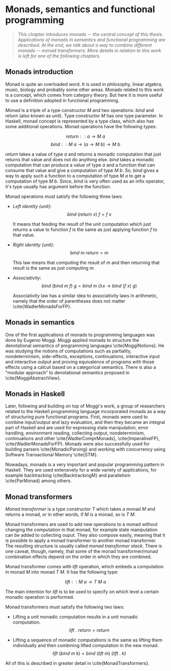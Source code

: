 # Monads, semantics and functional programming

> *This chapter introduces monads -- the central concept of this thesis.
> Applications of monads in semantics and functional programming are described.
> At the end, we talk about a way to combine different monads -- monad
> transformers. More details in relation to this work is left for one of the
> following chapters.*

## Monads introduction

Monad is quite an overloaded word. It is used in philosophy, linear algebra,
music, biology and probably some other areas. Monads related to this work is a
concept, which comes from category theory. But here it is more useful to use a
definition adopted in functional programming.

*Monad* is a triple of a type constructor $M$ and two operations: $bind$ and
$return$ (also known as $unit$). Type constructor $M$ has one type parameter.
In Haskell, monad concept is represented by a type class, which also has some
additional operations. Monad operations have the following types:

$$return :: a \to M\ a$$
$$bind :: M\ a \to (a \to M\ b) \to M\ b$$

$return$ takes a value of type $a$ and returns a monadic computation that just
returns that value and does not do anything else. $bind$ takes a monadic
computation that can produce a value of type $a$ and a function that can
consume that value and give a computation of type $M\ b$. So, $bind$ gives a
way to apply such a function to a computation of type $M\ a$ to get a
computation of type $M\ b$. Since, $bind$ is very often used as an infix
operator, it's type usually has argument before the function.

Monad operations must satisfy the following three laws:

* *Left identity (unit)*:
$$bind\ (return\ x)\ f = f\ x$$

    It means that feeding the result of the unit computation which just returns
    a value to function $f$ is the same as just applying function $f$ to that
    value.

* *Right identity (unit)*:
$$bind\ m\ return = m$$

    This law means that computing the result of $m$ and then returning that
    result is the same as just computing $m$.

* *Associativity*:
$$bind\ (bind\ m\ f)\ g = bind\ m\ (\lambda x \to bind\ (f\ x)\ g)$$

    Associativity law has a similar idea to associativity laws in arithmetic,
    namely that the order of parentheses does not matter \cite{WadlerMonadsForFP}.

## Monads in semantics

One of the first applications of monads to programming languages was done by
Eugenio Moggi. Moggi applied monads to structure the denotational semantics of
programming languages \cite{MoggiNotions}. He was studying the notions of
computations such as partiality, nondeterminism, side-effects, exceptions,
continuations, interactive input and interactive output and proving equivalence
of programs with those effects using a calculi based on a categorical
semantics. There is also a "modular approach" to denotational semantics
proposed in \cite{MoggiAbstractView}.

## Monads in Haskell

Later, following and building on top of Moggi's work, a group of researchers
related to the Haskell programming language incorporated monads as a way of
structuring pure functional programs. First, monads were used to combine
input/output and lazy evaluation, and then they became an integral part of
Haskell and are used for expressing state manipulation, error handling,
environment reading, collecting output, nondeterminism, continuations and other
\cite{WadlerComprMonads}, \cite{ImperativeFP}, \cite{WadlerMonadsForFP}. Monads
were also successfully used for building parsers \cite{MonadicParsing} and
working with concurrency using Software Transactional Memory \cite{STM}.

Nowadays, monads is a very important and popular programming pattern in
Haskell. They are used extensively for a wide variety of applications, for
example backtracking \cite{BacktrackingM} and parallelism \cite{ParMonad} among
others.

## Monad transformers

*Monad transformer* is a type constructor $T$ which takes a monad $M$ and
returns a monad, or in other words, if $M$ is a monad, so is $T\ M$.

Monad transformers are used to add new operations to a monad without changing
the computation in that monad, for example state manipulation can be added to
collecting ouput. They also compose easily, meaning that it is possible to
apply a monad transformer to another monad transformer. The resulting structure
is usually called *monad transformer stack*. There is one caveat, though,
namely, that some of the monad transformer/monad combination effects depend on
the order in which they are combined.

Monad transformer comes with $lift$ operation, which embeds a computation in
monad $M$ into monad $T\ M$. It has the following type:

$$lift :: M\ a \to T\ M\ a$$

The main intention for $lift$ is to be used to specify on which level a certain
monadic operation is performed.

Monad transformers must satisfy the following two laws:

* Lifting a unit monadic computation results in a unit monadic computation.
$$lift\ .\ return = return$$

* Lifting a sequence of monadic computations is the same as lifting them
  individually and then combining lifted computation in the new monad.
$$lift\ (bind\ m\ k) = bind\ (lift\ m)\ (lift\ .\ k)$$

All of this is described in greater detail in \cite{MonadTransformers}.

